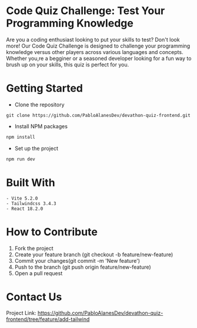 # Code Quiz Challenge: Test Your Programming Knowledge

Are you a coding enthusiast looking to put your skills to test? Don't look more! Our Code Quiz Challenge is designed to challenge your programming knowledge versus other players across various languages and concepts. Whether you,re a begginer or a seasoned developer looking for a fun way to brush up on your skills, this quiz is perfect for you.

# Getting Started

- Clone the repository

```git
git clone https://github.com/PabloAlanesDev/devathon-quiz-frontend.git
```

- Install NPM packages

```sh
npm install
```

- Set up the project

```sh
npm run dev
```

# Built With

    - Vite 5.2.0
    - Tailwindcss 3.4.3
    - React 18.2.0


# How to Contribute

1. Fork the project
2. Create your feature branch (git checkout -b feature/new-feature)
3. Commit your changes(git commit -m 'New feature')
4. Push to the branch (git push origin feature/new-feature)
5. Open a pull request

# Contact Us

Project Link: https://github.com/PabloAlanesDev/devathon-quiz-frontend/tree/feature/add-tailwind
